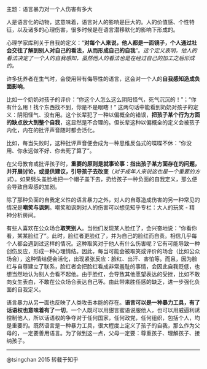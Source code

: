 
主题：语言暴力对一个人伤害有多大

人是语言化的动物，这意味着，语言对人的影响是巨大的。人的价值感、个性特征，以及诸多的心理伤害，很多时候是在语言潜移默化的影响下形成的。

心理学家库利关于自我的定义：“**对每个人来说，他人都是一面镜子，个人通过社会交往了解到别人对自己的看法，从而形成自己的自我**”。*这个定义表明，他人的看法决定了一个人的自我感知，虽然他人的看法也是在经过自己的加工之后形成的。*

许多抚养者在生气时，会使用带有侮辱性的语言，这会对一个人的**自我感知造成负面影响**。

比如一个奶奶对孩子的评价：“你这个人怎么这么阴阳怪气，死气沉沉的！”；“你有什么用！找个东西找不到，你是不是眼瞎！” 这两句话中能看到奶奶对孩子的定义：阴阳怪气、没有用。这个长辈犯了一种以偏概全的错误，**把孩子某个行为方面的缺点放大到整个自我**，这显然是不合理的。但长辈这种以偏概全的定义会被孩子内化，内在的批评声音随时都会活化。

比如，每当失败时，这种批评声音便会成为一种思维反刍式的喋喋不休：“你没用、你永远做不好、你去死了算了”。

在父母教育或批评孩子时，**重要的原则是就事论事：指出孩子某方面存在的问题，并开展讨论，或提供建议，引导孩子去改变**（*对于成年人来说这也是一个重要的方式*）。如果劈头盖脸地把一个帽子盖下去，扔给孩子一种负面的自我定义，那么便会导致自卑感的加剧。

除了那种负面的自我定义性的语言暴力之外，对人的自尊造成伤害的另一种常见的情况是**嘲笑与讽刺**。嘲笑和讽刺对人的伤害可以想见知乎专栏：大人的玩笑 - 精神分析房间。

有些人喜欢在公众场合**取笑别人**。当他们发现某人脸红了，会兴奋地说：“你看你看，某某脸红了”。此时，脸红者更脸红了，并为自己的脸红而自责。相信几乎每个人都会遇到过这样的情况。这种取笑对于他人有什么伤害呢？它有可能导致一种创伤反应，形成一种心理情结。因此，每当可能会被取笑或评价的场合（比如公众场合），这种情结便会活化，出现紧张反应：脸红、出汗、害怕等。而且，因为脸红与自尊建立了联系，脸红者会把脸红看成非常羞耻的事情，会因此自我贬低，也想当然地认为别人会看不起他。由于脸红，会导致其他愿望表达的受挫，比如不敢向女生表白，不敢在公众场合表达自己等。由此带来胜任感的缺乏，进一步强化负面的自我定义。

语言暴力从另一面也反映了人类攻击本能的存在。**语言可以是一种暴力工具，有了话语权也意味着有了一切**。一个人既可以用甜言蜜语说服他人，也可以用威逼利诱控制他人，所以话语权的争夺对于任何国家，任何政党，任何组织，包括个人，均是重要的。既然语言是一种暴力工具，很大程度上定义了孩子的自我，那么作为父母的，一定要善用语言。为了做到这一点，父母一定要：尊重孩子、理解孩子、接纳孩子。

----
@tsingchan 2015 转载于知乎

